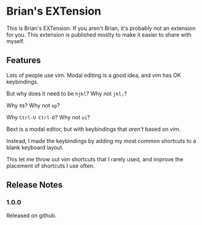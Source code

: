 # Brian's EXTension

This is Brian's EXTension.
If you aren't Brian, it's probably not an extension for you.
This extension is published mostly to make it easier
to share with myself.

## Features

Lots of people use vim.
Modal editing is a good idea, and vim has OK keybindings.

But why does it need to be `hjkl`? Why not `jkl;`?

Why `0$`? Why not `op`?

Why `Ctrl-U Ctrl-D`? Why not `ui`?

Bext is a modal editor, but with keybindings that _aren't_ based on vim.

Instead, I made the keybindings by adding my most common shortcuts to a
blank keyboard layout.

<!-- This lets me throw out vim shortcuts that I rarely used (`123456789qwtp[]\as`), and improve the placement of shortcuts I use often (`i Ctrl-R`) -->

This let me throw out vim shortcuts that I rarely used, and improve the placement of shortcuts I use often.

## Release Notes

### 1.0.0

Released on github.
